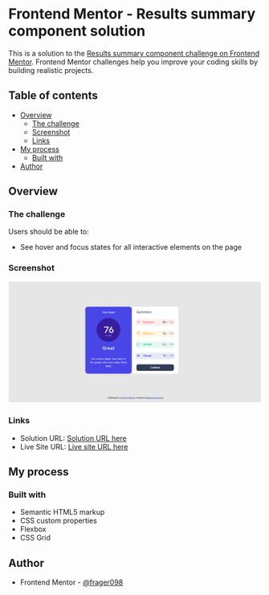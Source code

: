 # Frontend Mentor - Results summary component solution

This is a solution to the [Results summary component challenge on Frontend Mentor](https://www.frontendmentor.io/challenges/results-summary-component-CE_K6s0maV). Frontend Mentor challenges help you improve your coding skills by building realistic projects. 

## Table of contents

- [Overview](#overview)
  - [The challenge](#the-challenge)
  - [Screenshot](#screenshot)
  - [Links](#links)
- [My process](#my-process)
  - [Built with](#built-with)
- [Author](#author)


## Overview

### The challenge

Users should be able to:

- See hover and focus states for all interactive elements on the page

### Screenshot

![](./design%20ss.PNG)



### Links

- Solution URL: [Solution URL here](https://github.com/frager098/CSS-Projects)
- Live Site URL: [Live site URL here](https://ornate-clafoutis-b6153b.netlify.app/)

## My process

### Built with

- Semantic HTML5 markup
- CSS custom properties
- Flexbox
- CSS Grid


## Author
- Frontend Mentor - [@frager098](https://www.frontendmentor.io/profile/frager098)

